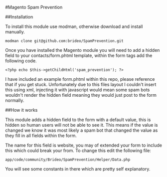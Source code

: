 #Magento Spam Prevention

##Installation

To install this module use modman, otherwise download and install manually.

    modman clone git@github.com:brideo/SpamPrevention.git

Once you have installed the Magento module you will need to add a hidden field to your contacts/form.phtml template, within the form tags add the following code.
 
    <?php echo $this->getChildHtml('spam_prevention'); ?>

I have included an example form.phtml within this repo, please reference that if you get stuck. Unfortunately due to this files layout I couldn't insert this using xml, injecting it with javascript would mean some spam bots wouldn't render the hidden field meaning they would just post to the form normally.

##How it works

This module adds a hidden field to the form with a default value, this is hidden so human users will not be able to see it. This means if the value is changed we know it was most likely a spam bot that changed the value as they fill in all fields within the form.

The name for this field is website, you may of extended your form to include this which could break your from. To change this edit the following file:

    app/code/community/Brideo/SpamPrevention/Helper/Data.php
    
You will see some constants in there which are pretty self explanatory.  
